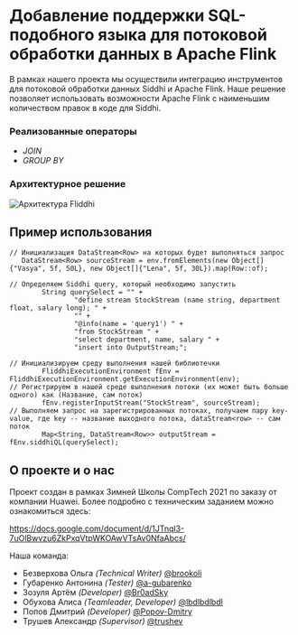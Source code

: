 # Добавление поддержки SQL-подобного языка для потоковой обработки данных в Apache Flink
В рамках нашего проекта мы осуществили интеграцию инструментов для потоковой обработки данных Siddhi и Apache Flink. Наше решение позволяет использовать возможности Apache Flink с наименьшим количеством правок в коде для Siddhi.

### Реализованные операторы
* *JOIN*
* *GROUP BY*

### Архитектурное решение
![Архитектура Fliddhi](https://trello-attachments.s3.amazonaws.com/6017f11800d83e7c23a4a55e/974x1136/03c4ece37e1182df4086e0eb2f78171e/fliddhi_arch_v3.jpg "Fliddhi")

## Пример использования
```
// Инициализация DataStream<Row> на которых будет выполняться запрос
   DataStream<Row> sourceStream = env.fromElements(new Object[]{"Vasya", 5f, 50L}, new Object[]{"Lena", 5f, 30L}).map(Row::of);

// Определяем Siddhi query, который необходимо запустить
        String querySelect = "" +
                "define stream StockStream (name string, department float, salary long); " +
                "" +
                "@info(name = 'query1') " +
                "from StockStream " +
                "select department, name, salary " +
                "insert into OutputStream;";

// Инициализируем среду выполнения нашей библиотечки
        FliddhiExecutionEnvironment fEnv = FliddhiExecutionEnvironment.getExecutionEnvironment(env);
// Регистрируем в нашей среде выполнения потоки (их может быть больше одного) как (Название, сам поток)
        fEnv.registerInputStream("StockStream", sourceStream);
// Выполняем запрос на зарегистрированных потоках, получаем пару key-value, где key -- название выходного потока, dataStream<row> -- сам поток
        Map<String, DataStream<Row>> outputStream = fEnv.siddhiQL(querySelect);
```

## О проекте и о нас
Проект создан в рамках Зимней Школы CompTech 2021 по заказу от компании Huawei.
Более подробно с техническим заданием можно ознакомиться здесь:

https://docs.google.com/document/d/1JTnql3-7uOlBwvzu6ZkPxqVtpWKOAwVTsAv0NfaAbcs/

Наша команда:
+ Безверхова Ольга	*(Technical Writer)*	[@brookoli](https://github.com/brookoli)
+ Губаренко Антонина	*(Tester)*	[@a-gubarenko](https://github.com/a-gubarenko)
+ Зозуля Артём	*(Developer)*	[@Br0adSky](https://github.com/Br0adSky)
+ Обухова Алиса	*(Teamleader, Developer)*	[@lbdlbdlbdl](https://github.com/lbdlbdlbdl)
+ Попов Дмитрий	*(Developer)*	[@Popov-Dmitry](https://github.com/Popov-Dmitry)
+ Трушев Александр	*(Supervisor)*	[@trushev](https://github.com/trushev)

